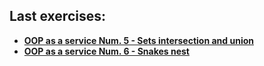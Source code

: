 ## Last exercises: 
- **[OOP as a service Num. 5 - Sets intersection and union](T1/Exercises/Services/objects5Service)**
- **[OOP as a service Num. 6 - Snakes nest](T1/Exercises/Services/objects6Service)**

